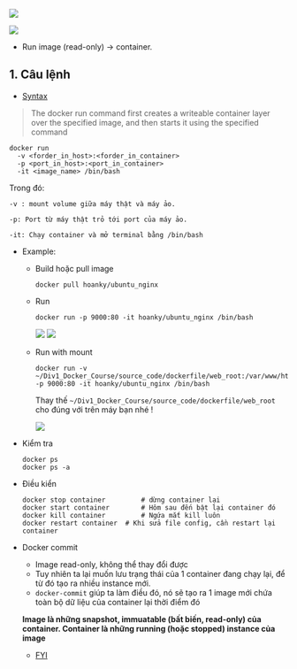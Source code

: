 ![](https://user-images.githubusercontent.com/49421807/60282330-e4589000-9930-11e9-9e4b-662813f29e24.png)

![](https://camo.githubusercontent.com/957fbc8b45fc596089690cb9186100224b270e97/68747470733a2f2f696d616765732e7669626c6f2e617369612f37353164373531322d633965372d343461352d626535362d3662316666393039366164662e706e67)

- Run image (read-only) -> container.

## 1. Câu lệnh

+ [Syntax](https://docs.docker.com/engine/reference/commandline/run/)

> The docker run command first creates a writeable container layer over the specified image, and then starts it using the specified command

  ```shell
  docker run
    -v <forder_in_host>:<forder_in_container>
    -p <port_in_host>:<port_in_container>
    -it <image_name> /bin/bash
  ```

  Trong đó:

    -v : mount volume giữa máy thật và máy ảo.

    -p: Port từ máy thật trỏ tới port của máy ảo.

    -it: Chạy container và mở terminal bằng /bin/bash


  + Example:

    + Build hoặc pull image
      ```
      docker pull hoanky/ubuntu_nginx
      ```
    + Run
      ```
      docker run -p 9000:80 -it hoanky/ubuntu_nginx /bin/bash
      ```
      ![](https://user-images.githubusercontent.com/49421807/60284914-eb829c80-9936-11e9-8c04-cdc70708aab2.png)
      ![](https://camo.githubusercontent.com/53ccfe2c05911d26d0093800cea1b74eee7333ce/68747470733a2f2f696d616765732e7669626c6f2e617369612f38333531633333362d393130312d343334342d623632362d3937313933666434386563382e706e67)

    + Run with mount
      ```
      docker run -v ~/Div1_Docker_Course/source_code/dockerfile/web_root:/var/www/html -p 9000:80 -it hoanky/ubuntu_nginx /bin/bash
      ```

      Thay thế ```~/Div1_Docker_Course/source_code/dockerfile/web_root``` cho đúng với trên máy bạn nhé !

      ![](https://camo.githubusercontent.com/77244822b9ada2bc0b66b552c65a085075e00972/68747470733a2f2f696d616765732e7669626c6f2e617369612f30386435386566652d386434352d346335662d616138372d6135396237653936666638302e706e67)


- Kiểm tra

  ```shell
  docker ps
  docker ps -a
  ```

- Điều kiển

  ```shell
  docker stop container 		# dừng container lại
  docker start container 		# Hôm sau đến bật lại container đó
  docker kill container 		# Ngứa mắt kill luôn
  docker restart container 	# Khi sửa file config, cần restart lại container
  ```

- Docker commit

  + Image read-only, không thể thay đổi được
  + Tuy nhiên ta lại muốn lưu trạng thái của 1 container đang chạy lại, để từ đó tạo ra nhiều instance mới.
  + `docker-commit` giúp ta làm điều đó, nó sẽ tạo ra 1 image mới chứa toàn bộ dữ liệu của container lại thời điểm đó

  **Image là những snapshot, immuatable (bất biến, read-only) của container. Container là những running (hoặc stopped) instance của image**

  + [FYI](https://stackoverflow.com/a/23667302)
